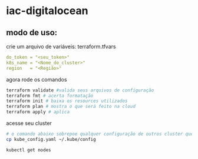 # iac-digitalocean

## modo de uso:

crie um arquivo de variáveis: terraform.tfvars

```yaml
do_token = "<seu_token>"
k8s_name = "<Nome_do_cluster>"
region   = "<Região>"
```

agora rode os comandos

```bash
terraform validate #valida seus arquivos de configuração
terraform fmt # acerta formatação
terraform init # baixa os resources utilizados
terraform plan # mostra o que será feito na cloud
terraform apply # aplica
```

acesse seu cluster
```bash
# o comando abaixo sobrepoe qualquer configuração de outros cluster que estejam configurados no seu ambiente
cp kube_config.yaml ~/.kube/config

kubectl get nodes
```